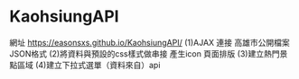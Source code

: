 # KaohsiungAPI
網址 https://easonsxs.github.io/KaohsiungAPI/
(1)AJAX 連接 高雄市公開檔案 JSON格式 
(2)將資料與預設的css樣式做串接 產生icon 頁面排版
(3)建立熱門景點區域
(4)建立下拉式選單（資料來自）api
